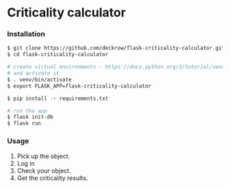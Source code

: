 # Criticality calculator

### Installation

```bash
$ git clone https://github.com/deckrow/flask-criticality-calculator.git
$ cd flask-criticality-calculator

# create virtual environments - https://docs.python.org/3/tutorial/venv.html
# and activate it
$ . venv/bin/activate
$ export FLASK_APP=flask-criticality-calculator

$ pip install -r requirements.txt

# run the app
$ flask init-db
$ flask run
```

### Usage

1. Pick up the object.
2. Log in
3. Check your object.
4. Get the criticality results.


